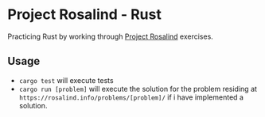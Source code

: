 # Project Rosalind - Rust

Practicing Rust by working through [Project Rosalind](https://rosalind.info) exercises.

## Usage
* `cargo test` will execute tests
* `cargo run [problem]` will execute the solution for the problem residing at `https://rosalind.info/problems/[problem]/` if i have implemented a solution.
